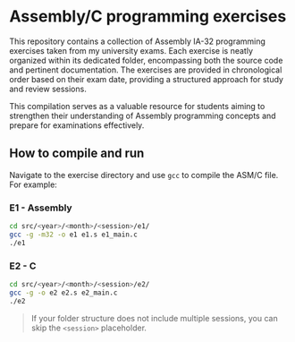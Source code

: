 # Assembly/C programming exercises

This repository contains a collection of Assembly IA-32 programming exercises taken from my university exams. Each exercise is neatly organized within its dedicated folder, encompassing both the source code and pertinent documentation.
The exercises are provided in chronological order based on their exam date, providing a structured approach for study and review sessions.

This compilation serves as a valuable resource for students aiming to strengthen their understanding of Assembly programming concepts and prepare for examinations effectively.

## How to compile and run

Navigate to the exercise directory and use `gcc` to compile the ASM/C file. For example:

### E1 - Assembly

```sh
cd src/<year>/<month>/<session>/e1/
gcc -g -m32 -o e1 e1.s e1_main.c
./e1
```

### E2 - C

```sh
cd src/<year>/<month>/<session>/e2/
gcc -g -o e2 e2.s e2_main.c
./e2
```
> If your folder structure does not include multiple sessions, you can skip the `<session>` placeholder.
